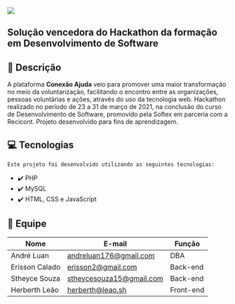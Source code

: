 ![](/res/images/conex.png)

## Solução vencedora do Hackathon da formação em Desenvolvimento de Software

## :rocket: Descrição

  A plataforma **Conexão Ajuda** veio para promover uma maior transformação no meio da voluntarização, facilitando o encontro entre as organizações, pessoas voluntárias e ações, através do uso da tecnologia web.
  Hackathon realizado no período de 23 a 31 de março de 2021, na conclusão do curso de Desenvolvimento de Software, promovido pela Softex em parceria com a Recicont. Projeto desenvolvido para fins de aprendizagem.

## :computer: Tecnologias

    Este projeto foi desenvolvido utilizando as seguintes tecnologias:

- :heavy_check_mark: PHP
- :heavy_check_mark: MySQL
- :heavy_check_mark: HTML, CSS e JavaScript

## 🤝 Equipe

|Nome|E-mail|Função|
| -------- | -------- | -------- |
|André Luan |andreluan176@gmail.com|DBA|
|Erisson Calado |erisson2@gmail.com|Back-end|
|Stheyce Souza |stheycesouza15@gmail.com|Back-end|
|Herberth Leão |herberth@leao.sh|Front-end|
